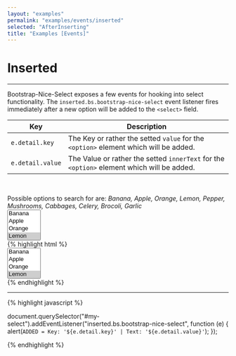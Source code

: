 ```yaml
---
layout: "examples"
permalink: "examples/events/inserted"
selected: "AfterInserting"
title: "Examples [Events]"
---
```


# **Inserted**

---
Bootstrap-Nice-Select exposes a few events for hooking into select functionality. The `inserted.bs.bootstrap-nice-select` event listener fires immediately after a new option will be added to the `<select>` field.

| Key | Description |
| --- | --- |
| `e.detail.key` | The Key or rather the setted `value` for the `<option>` element which will be added. |
| `e.detail.value` | The Value or rather the setted `innerText` for the `<option>` element which will be added. |

&nbsp;

<div class="alert alert-light d-flex justify-content-start align-items-center font-size-13" role="alert">
        <i class="fa-solid fa-circle-info pe-2"></i>Possible options to search for are: <i class="ms-2">Banana, Apple, Orange, Lemon, Pepper, Mushrooms, Cabbages, Celery, Brocoli, Garlic</i>
</div>

<div class="container my-4 border rounded p-0">
    <div class="p-5 border-bottom">
        <select multiple="multiple" data-bs-toggle="bootstrap-nice-select" id="event-inserted">
            <option value="Banana">Banana</option>
            <option value="Apple">Apple</option>
            <option value="Orange">Orange</option>
            <option value="Lemon" selected="selected">Lemon</option>
            <option value="Pepper">Pepper</option>
            <option value="Mushrooms">Mushrooms</option>
            <option value="Cabbages">Cabbages</option>
            <option value="Celery">Celery</option>
            <option value="Garlic">Garlic</option>
            <option value="Brocoli">Brocoli</option>
        </select>
    </div>
    <div class="bg-highlight rounded">
{% highlight html %}
<div class="container">
    <select multiple="multiple" data-bs-toggle="bootstrap-nice-select" id="my-select">
        <option value="Banana">Banana</option>
        <option value="Apple">Apple</option>
        <option value="Orange">Orange</option>
        <option value="Lemon" selected="selected">Lemon</option>
        <option value="Pepper">Pepper</option>
        <option value="Mushrooms">Mushrooms</option>
        <option value="Cabbages">Cabbages</option>
        <option value="Celery">Celery</option>
        <option value="Garlic">Garlic</option>
        <option value="Brocoli">Brocoli</option>
    </select>
</div>
{% endhighlight %}
<hr>
{% highlight javascript %}

document.querySelector("#my-select").addEventListener("inserted.bs.bootstrap-nice-select", function (e) {
    alert(`ADDED = Key: '${e.detail.key}' | Text: '${e.detail.value}'`);
});

{% endhighlight %}
    </div>
</div>